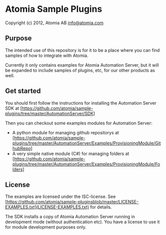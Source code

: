 Atomia Sample Plugins
=====================

Copyright (c) 2012, Atomia AB <info@atomia.com>

Purpose
-------

The intended use of this repository is for it to be a place where you can find
samples of how to integrate with Atomia.

Currently it only contains examples for Atomia Automation Server, but it will
be expanded to include samples of plugins, etc, for our other products
as well.

Get started
-----------

You should first follow the instructions for installing
the Automation Server SDK at
[https://github.com/atomia/sample-plugins/tree/master/AutomationServer/SDK]

Then you can checkout some examples modules for Automation Server:
* A python module for managing github repositorys at [https://github.com/atomia/sample-plugins/tree/master/AutomationServer/Examples/ProvisioningModule/GithubRepo]
* A very simple native module (C#) for managing folders at [https://github.com/atomia/sample-plugins/tree/master/AutomationServer/Examples/ProvisioningModule/Folders]

License
-------

The examples are licensed under the ISC-license. See [https://github.com/atomia/sample-pluginsblob/master/LICENSE-EXAMPLES.txt](LICENSE-EXAMPLES.txt) for details.

The SDK installs a copy of Atomia Automation Server running in development mode (without authentication etc). You have a license to use it for module development
purposes only.
